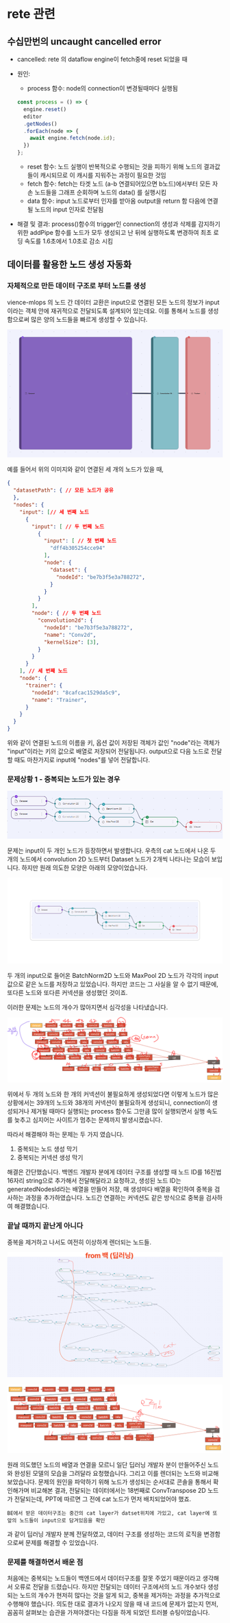# rete 관련

## 수십만번의 uncaught cancelled error

- cancelled: rete 의 dataflow engine이 fetch중에 reset 되었을 때
- 원인:
  - process 함수: node의 connection이 변경될때마다 실행됨

  ```jsx
  const process = () => {
    engine.reset()
    editor
    .getNodes()
    .forEach(node => {
      await engine.fetch(node.id);
    })
  };
  ```

  - reset 함수: 노드 실행이 반복적으로 수행되는 것을 피하기 위해 노드의 결과값들이 캐시되므로 이 캐시를 지워주는 과정이 필요한 것임
  - fetch 함수: fetch는 타겟 노드 (a-b 연결되어있으면 b노드)에서부터 모든 자손 노드들을 그래프 순회하며 노드의 data() 를 실행시킴
  - data 함수:
     input 노드로부터 인자를 받아옴
     output을 return 함
     다음에 연결될 노드의 input 인자로 전달됨

- 해결 및 결과: process()함수의 trigger인 connection의 생성과 삭제를 감지하기 위한 addPipe 함수를 노드가 모두 생성되고 난 뒤에 실행하도록 변경하여 최초 로딩 속도를 1.6초에서 1.0초로 감소 시킴
  
## 데이터를 활용한 노드 생성 자동화

### 자체적으로 만든 데이터 구조로 부터 노드를 생성

vience-mlops 의 노드 간 데이터 교환은 input으로 연결된 모든 노드의 정보가 input이라는 객체 안에 재귀적으로 전달되도록 설계되어 있는데요. 이를 통해서 노드를 생성함으로써 많은 양의 노드들을 빠르게 생성할 수 있습니다.

![node-connections](/99_images/vience-mlops-node-connection.png)

예를 들어서 위의 이미지와 같이 연결된 세 개의 노드가 있을 때,

```json
{
  "datasetPath": { // 모든 노드가 공유
  },
  "nodes": {
    "input": [// 세 번째 노드
      {
        "input": [ // 두 번째 노드
          { 
            "input": [ // 첫 번째 노드
              "dff4b305254cce94"
            ],
            "node": {
              "dataset": {
                "nodeId": "be7b3f5e3a788272",
              }
            }
          }
        ],
        "node": { // 두 번째 노드
          "convolution2d": {
            "nodeId": "be7b3f5e3a788272",
            "name": "Conv2d",
            "kernelSize": [3],
          }
        }
      }
    ], // 세 번째 노드
    "node": {
      "trainer": {
        "nodeId": "8cafcac1529da5c9",
        "name": "Trainer",
      }
    }
  }
}
```

위와 같이 연결된 노드의 이름을 키, 옵션 값이 저장된 객체가 값인 "node"라는 객체가 "input"이라는 키의 값으로 배열로 저장되어 전달됩니다. output으로 다음 노드로 전달할 때도 마찬가지로 input에 "nodes"를 넣어 전달합니다.

### 문제상황 1 - 중복되는 노드가 있는 경우

![overlap-node](/99_images/mlops-node-overlap.png)

문제는 input이 두 개인 노드가 등장하면서 발생합니다. 우측의 cat 노드에서 나온 두 개의 노드에서 convolution 2D 노드부터 Dataset 노드가 2개씩 나타나는 모습이 보입니다. 하지만 원래 의도한 모양은 아래의 모양이었습니다.

![no-overlap-node](/99_images/vience-mlops-node-overlap.png)

두 개의 input으로 들어온 BatchNorm2D 노드와 MaxPool 2D 노드가 각각의 input 값으로 같은 노드를 저장하고 있었습니다. 하지만 코드는 그 사실을 알 수 없기 때문에, 또다른 노드와 또다른 커넥션을 생성했던 것이죠. 

이러한 문제는 노드의 개수가 많아지면서 심각성을 나타냈습니다.

![중복 확인 과정](/99_images/mlops-node-check.png)

위에서 두 개의 노드와 한 개의 커넥션이 불필요하게 생성되었다면 이렇게 노드가 많은 상황에서는 39개의 노드와 38개의 커넥션이 불필요하게 생성되니, connection이 생성되거나 제거될 때마다 실행되는 process 함수도 그만큼 많이 실행되면서 실행 속도를 늦추고 심지어는 사이트가 멈추는 문제까지 발생시켰습니다.

따라서 해결해야 하는 문제는 두 가지 였습니다.

1. 중복되는 노드 생성 막기
1. 중복되는 커넥션 생성 막기

해결은 간단했습니다. 백엔드 개발자 분에게 데이터 구조를 생성할 때 노드 ID를 16진법 16자리 string으로 추가해서 전달해달라고 요청하고, 생성된 노드 ID는 generatedNodesId라는 배열을 만들어 저장, 매 생성마다 배열을 확인하여 중복을 검사하는 과정을 추가하였습니다. 노드간 연결하는 커넥션도 같은 방식으로 중복을 검사하여 해결했습니다.

### 끝날 때까지 끝난게 아니다

중복을 제거하고 나서도 여전히 이상하게 렌더되는 노드들.

![만들어지는 노드들](/99_images/model_from_back.png)

![딥러닝 개발자가 의도한 노드들](/99_images/createByDatastructure_014.png)

원래 의도했던 노드의 배열과 연결을 모르니 일단 딥러닝 개발자 분이 만들어주신 노드와 완성된 모델의 모습을 그려달라 요청했습니다. 그리고 이를 렌더되는 노드와 비교해보았습니다. 문제의 원인을 파악하기 위해 노드가 생성되는 순서대로 콘솔을 통해서 확인해가며 비교해본 결과, 전달되는 데이터에서는 18번째로 ConvTranspose 2D 노드가 전달되는데, PPT에 따르면 그 전에 cat 노드가 먼저 배치되었어야 했죠.

```plain
BE에서 받은 데이터구조는 중간의 cat layer가 datset위치에 가있고, cat layer에 또 앞의 노드들이 input으로 담겨있음을 확인
```

과 같이 딥러닝 개발자 분께 전달하였고, 데이터 구조를 생성하는 코드의 로직을 변경함으로써 문제를 해결할 수 있었습니다.

### 문제를 해결하면서 배운 점

처음에는 중복되는 노드들이 백엔드에서 데이터구조를 잘못 주었기 때문이라고 생각해서 오류로 전달을 드렸습니다. 하지만 전달되는 데이터 구조에서의 노드 개수보다 생성되는 노드의 개수가 현저히 많다는 것을 알게 되고, 중복을 제거하는 과정을 추가적으로 수행해야 했습니다. 의도한 대로 결과가 나오지 않을 때 내 코드에 문제가 없는지 먼저, 꼼꼼히 살펴보는 습관을 가져야겠다는 다짐을 하게 되었던 트러블 슈팅이었습니다.